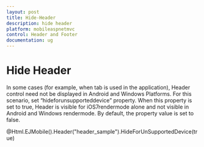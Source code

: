 ```yaml
---
layout: post
title: Hide-Header
description: hide header
platform: mobileaspnetmvc
control: Header and Footer
documentation: ug
---
```


# Hide Header

In some cases (for example, when tab is used in the application), Header control need not be displayed in Android and Windows Platforms. For this scenario, set “hideforunsupporteddevice” property. When this property is set to true, Header is visible for iOS7rendermode alone and not visible in Android and Windows rendermode. By default, the property value is set to false.

@Html.EJMobile().Header("header_sample").HideForUnSupportedDevice(true)



